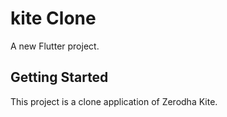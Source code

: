 # kite Clone

A new Flutter project.

## Getting Started

This project is a clone application of Zerodha Kite.

